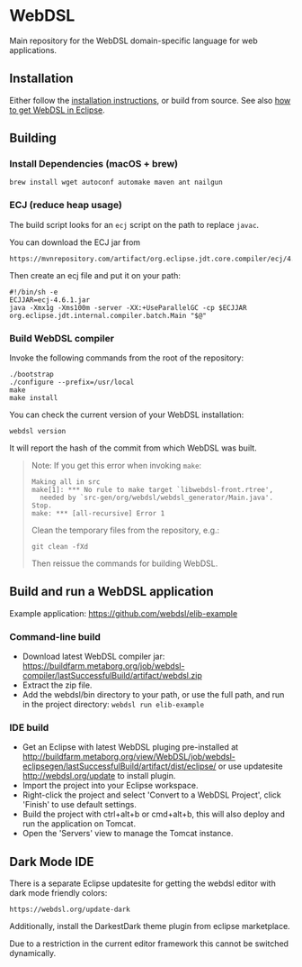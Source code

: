 # WebDSL
Main repository for the WebDSL domain-specific language for web applications.

## Installation
Either follow the [installation instructions][1], or build from source.
See also [how to get WebDSL in Eclipse][2].

## Building

### Install Dependencies (macOS + brew)

`brew install wget autoconf automake maven ant nailgun`

### ECJ (reduce heap usage)

The build script looks for an `ecj` script on the path to replace `javac`.

You can download the ECJ jar from

    https://mvnrepository.com/artifact/org.eclipse.jdt.core.compiler/ecj/4.6.1

Then create an ecj file and put it on your path:

    #!/bin/sh -e
    ECJJAR=ecj-4.6.1.jar
    java -Xmx1g -Xms100m -server -XX:+UseParallelGC -cp $ECJJAR org.eclipse.jdt.internal.compiler.batch.Main "$@"

### Build WebDSL compiler
Invoke the following commands from the root of the repository:

    ./bootstrap
    ./configure --prefix=/usr/local
    make
    make install

You can check the current version of your WebDSL installation:

    webdsl version

It will report the hash of the commit from which WebDSL was built.

> Note: If you get this error when invoking `make`:
>
>     Making all in src
>     make[1]: *** No rule to make target `libwebdsl-front.rtree',
>       needed by `src-gen/org/webdsl/webdsl_generator/Main.java'.  Stop.
>     make: *** [all-recursive] Error 1
>
> Clean the temporary files from the repository, e.g.:
>
>     git clean -fXd
>
> Then reissue the commands for building WebDSL.

## Build and run a WebDSL application

Example application: https://github.com/webdsl/elib-example

### Command-line build

- Download latest WebDSL compiler jar: https://buildfarm.metaborg.org/job/webdsl-compiler/lastSuccessfulBuild/artifact/webdsl.zip
- Extract the zip file.
- Add the webdsl/bin directory to your path, or use the full path, and run in the project directory:
`webdsl run elib-example`

### IDE build

- Get an Eclipse with latest WebDSL pluging pre-installed at
http://buildfarm.metaborg.org/view/WebDSL/job/webdsl-eclipsegen/lastSuccessfulBuild/artifact/dist/eclipse/ or use updatesite http://webdsl.org/update to install plugin.
- Import the project into your Eclipse workspace.
- Right-click the project and select 'Convert to a WebDSL Project', click 'Finish' to use default settings.
- Build the project with ctrl+alt+b or cmd+alt+b, this will also deploy and run the application on Tomcat.
- Open the 'Servers' view to manage the Tomcat instance.

## Dark Mode IDE

There is a separate Eclipse updatesite for getting the webdsl editor with dark mode friendly colors:

    https://webdsl.org/update-dark

Additionally, install the DarkestDark theme plugin from eclipse marketplace.

Due to a restriction in the current editor framework this cannot be switched dynamically.


[1]: https://webdsl.org/singlepage/Download
[2]: https://webdsl.org/selectpage/Download/WebDSLplugin
